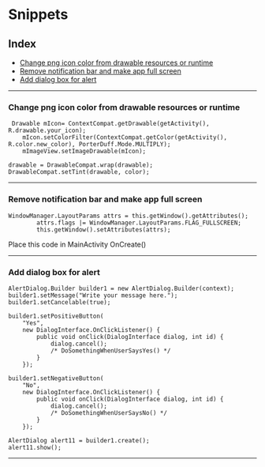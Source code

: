 # Snippets

## Index
- [Change png icon color from drawable resources or runtime ](#Change-png-icon-color-from-drawable-resources-or-runtime)
- [Remove notification bar and make app full screen](#Remove-notification-bar-and-make-app-full-screen)
- [Add dialog box for alert](#Add-dialog-box-for-alert)

--- 

### Change png icon color from drawable resources or runtime
```
 Drawable mIcon= ContextCompat.getDrawable(getActivity(), R.drawable.your_icon);
    mIcon.setColorFilter(ContextCompat.getColor(getActivity(), R.color.new_color), PorterDuff.Mode.MULTIPLY);
    mImageView.setImageDrawable(mIcon);
```
```
drawable = DrawableCompat.wrap(drawable);
DrawableCompat.setTint(drawable, color);
```
---

### Remove notification bar and make app full screen
```
WindowManager.LayoutParams attrs = this.getWindow().getAttributes();
        attrs.flags |= WindowManager.LayoutParams.FLAG_FULLSCREEN;
        this.getWindow().setAttributes(attrs);
```
Place this code in MainActivity OnCreate()

---
### Add dialog box for alert
```
AlertDialog.Builder builder1 = new AlertDialog.Builder(context);
builder1.setMessage("Write your message here.");
builder1.setCancelable(true);

builder1.setPositiveButton(
    "Yes",
    new DialogInterface.OnClickListener() {
        public void onClick(DialogInterface dialog, int id) {
            dialog.cancel();
            /* DoSomethingWhenUserSaysYes() */
        }
    });

builder1.setNegativeButton(
    "No",
    new DialogInterface.OnClickListener() {
        public void onClick(DialogInterface dialog, int id) {
            dialog.cancel();
            /* DoSomethingWhenUserSaysNo() */
        }
    });

AlertDialog alert11 = builder1.create();
alert11.show();
```

---



